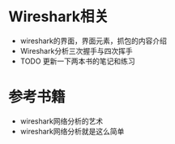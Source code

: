 # Wireshark相关

- wireshark的界面，界面元素，抓包的内容介绍
- Wireshark分析三次握手与四次挥手
- TODO 更新一下两本书的笔记和练习

# 参考书籍

- wireshark网络分析的艺术
- wireshark网络分析就是这么简单